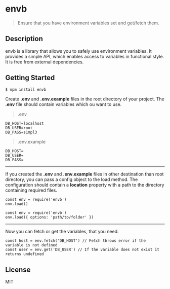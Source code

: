 
# envb
> Ensure that you have environment variables set and get/fetch them.

## Description
envb is a library that allows you to safely use environment variables. It provides a simple API, which enables access to variables in functional style. It is free from external dependencies.

## Getting Started
```bash
$ npm install envb
```
Create  **.env** and **.env.example** files in the root directory of your project.
The **.env** file should contain variables which ou want to use.

> .env
```
DB_HOST=localhost
DB_USER=root
DB_PASS=s1mpl3
```
>
> .env.example

```
DB_HOST=
DB_USER=
DB_PASS=
```
---
If you created the **.env** and **.env.example** files in other destination than root directory, you can pass a config object to the load method. The configuration should contain a **location** property with a path to the directory containing required files.
```
const env = require('envb')
env.load()
```

```
const env = require('envb')
env.load({ options: 'path/to/folder' })
```
---
Now you can fetch or get the variables, that you need.
```
const host = env.fetch('DB_HOST') // Fetch throws error if the variable is not defined
const user = env.get('DB_USER') // If the variable does not exist it returns undefined
```

## License
MIT
